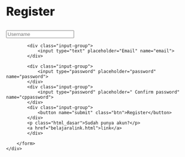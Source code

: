 <!DOCTYPE html>
<html lang="en">
<head>
    <meta charset="UTF-8">
    <meta http-equiv="X-UA-Compatible" content="IE=edge">
    <meta name="viewport" content="width=device-width, initial-scale=1.0">
    <title>Register</title>
   
</head>
<body>
    <div class="container">
        <form action="" method="post" class="login-email">
            <p style="font-size: 2rem; font-weight:850;">Register</p>
            <div class="input-group">
                <input type="text" placeholder="Username" name="username">
            </div>

            <div class="input-group">
                <input type="text" placeholder="Email" name="email">
            </div>

            <div class="input-group">
                <input type="password" placeholder="password" name="password">
            </div>
            <div class="input-group">
                <input type="password" placeholder=" Confirm password" name="cppassword">
            </div>
            <div class="input-group">
                <button name="submit" class="btn">Register</button>
            </div>
            <p class="html_dasar">Sudah punya akun?</p>
            <a href="belajaralink.html">link</a>
            </div>
            
        </form>
    </div>
</body>
</html>
